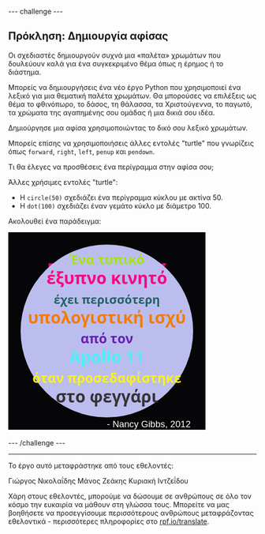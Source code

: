 --- challenge ---

## Πρόκληση: Δημιουργία αφίσας

Οι σχεδιαστές δημιουργούν συχνά μια «παλέτα» χρωμάτων που δουλεύουν καλά για ένα συγκεκριμένο θέμα όπως η έρημος ή το διάστημα.

Μπορείς να δημιουργήσεις ένα νέο έργο Python που χρησιμοποιεί ένα λεξικό για μια θεματική παλέτα χρωμάτων. Θα μπορούσες να επιλέξεις ως θέμα το φθινόπωρο, το δάσος, τη θάλασσα, τα Χριστούγεννα, το παγωτό, τα χρώματα της αγαπημένης σου ομάδας ή μια δικιά σου ιδέα.

Δημιούργησε μια αφίσα χρησιμοποιώντας το δικό σου λεξικό χρωμάτων.

Μπορείς επίσης να χρησιμοποιήσεις άλλες εντολές "turtle" που γνωρίζεις όπως `forward`, `right`, `left`, `penup` και `pendown`.

Τι θα έλεγες να προσθέσεις ένα περίγραμμα στην αφίσα σου;

Άλλες χρήσιμες εντολές "turtle":

+ Η `circle(50)` σχεδιάζει ένα περίγραμμα κύκλου με ακτίνα 50.
+ Η `dot(100)` σχεδιάζει έναν γεμάτο κύκλο με διάμετρο 100. 

Ακολουθεί ένα παράδειγμα:

![screenshot](images/colourful-finished.png)

--- /challenge ---

***
Το έργο αυτό μεταφράστηκε από τους εθελοντές:

Γιώργος Νικολαΐδης
Μάνος Ζεάκης
Κυριακή Ιντζεΐδου

Χάρη στους εθελοντές, μπορούμε να δώσουμε σε ανθρώπους σε όλο τον κόσμο την ευκαιρία να μάθουν στη γλώσσα τους. Μπορείτε να μας βοηθήσετε να προσεγγίσουμε περισσότερους ανθρώπους μεταφράζοντας εθελοντικά - περισσότερες πληροφορίες στο [rpf.io/translate](https://rpf.io/translate).